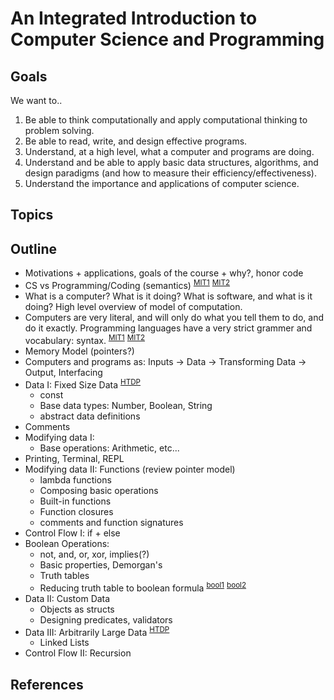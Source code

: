 # An Integrated Introduction to Computer Science and Programming

## Goals
We want to..
1. Be able to think computationally and apply computational thinking to problem solving.
2. Be able to read, write, and design effective programs.
3. Understand, at a high level, what a computer and programs are doing.
4. Understand and be able to apply basic data structures, algorithms, and design paradigms (and how to measure their efficiency/effectiveness).
5. Understand the importance and applications of computer science.

## Topics

## Outline
- Motivations + applications, goals of the course + why?, honor code
- CS vs Programming/Coding (semantics) <sup>[MIT1]</sup> <sup>[MIT2]</sup>
- What is a computer? What is it doing? What is software, and what is it doing? High level overview of model of computation.
- Computers are very literal, and will only do what you tell them to do, and do it exactly. Programming languages have a very strict grammer and vocabulary: syntax. <sup>[MIT1]</sup> <sup>[MIT2]</sup>
- Memory Model (pointers?)
- Computers and programs as: Inputs -> Data -> Transforming Data -> Output, Interfacing
- Data I: Fixed Size Data <sup>[HTDP]</sup>
  - const
  - Base data types: Number, Boolean, String
  - abstract data definitions
- Comments
- Modifying data I:
  - Base operations: Arithmetic, etc...
- Printing, Terminal, REPL
- Modifying data II: Functions (review pointer model)
  - lambda functions
  - Composing basic operations
  - Built-in functions
  - Function closures
  - comments and function signatures
- Control Flow I: if + else
- Boolean Operations:
  - not, and, or, xor, implies(?)
  - Basic properties, Demorgan's
  - Truth tables
  - Reducing truth table to boolean formula <sup>[bool1]</sup> <sup>[bool2]</sup>
- Data II: Custom Data
  - Objects as structs
  - Designing predicates, validators
- Data III: Arbitrarily Large Data <sup>[HTDP]</sup>
  - Linked Lists
- Control Flow II: Recursion

## References
[HTDP]: http://www.ccs.neu.edu/home/matthias/HtDP2e
[MIT1]: https://ocw.mit.edu/courses/electrical-engineering-and-computer-science/6-0001-introduction-to-computer-science-and-programming-in-python-fall-2016/
[MIT2]: https://ocw.mit.edu/courses/electrical-engineering-and-computer-science/6-00sc-introduction-to-computer-science-and-programming-spring-2011/
[bool1]: https://math.stackexchange.com/questions/636119/find-dnf-and-cnf-of-an-expression
[bool2]: https://www.allaboutcircuits.com/textbook/digital/chpt-7/converting-truth-tables-boolean-expressions/
